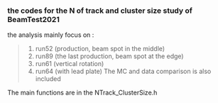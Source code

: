 ### the codes for the N of track and cluster size study of BeamTest2021
the analysis mainly focus on : 
> 1. run52 (production, beam spot in the middle)
> 2. run89 (the last production, beam spot at the edge)
> 3. run61 (vertical rotation)
> 4. run64 (with lead plate)
The MC and data comparison is also included

The main functions are in the NTrack_ClusterSize.h

